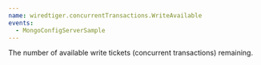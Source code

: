 ```yaml
---
name: wiredtiger.concurrentTransactions.WriteAvailable
events:
  - MongoConfigServerSample
---
```


The number of available write tickets (concurrent transactions) remaining.